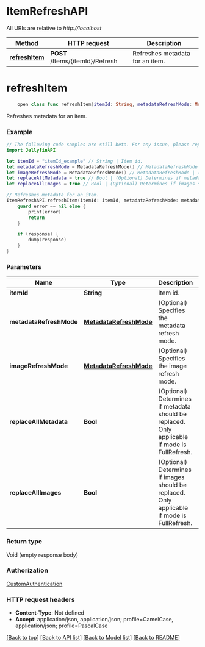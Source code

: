 # ItemRefreshAPI

All URIs are relative to *http://localhost*

Method | HTTP request | Description
------------- | ------------- | -------------
[**refreshItem**](ItemRefreshAPI.md#refreshitem) | **POST** /Items/{itemId}/Refresh | Refreshes metadata for an item.


# **refreshItem**
```swift
    open class func refreshItem(itemId: String, metadataRefreshMode: MetadataRefreshMode? = nil, imageRefreshMode: MetadataRefreshMode? = nil, replaceAllMetadata: Bool? = nil, replaceAllImages: Bool? = nil, completion: @escaping (_ data: Void?, _ error: Error?) -> Void)
```

Refreshes metadata for an item.

### Example
```swift
// The following code samples are still beta. For any issue, please report via http://github.com/OpenAPITools/openapi-generator/issues/new
import JellyfinAPI

let itemId = "itemId_example" // String | Item id.
let metadataRefreshMode = MetadataRefreshMode() // MetadataRefreshMode | (Optional) Specifies the metadata refresh mode. (optional)
let imageRefreshMode = MetadataRefreshMode() // MetadataRefreshMode | (Optional) Specifies the image refresh mode. (optional)
let replaceAllMetadata = true // Bool | (Optional) Determines if metadata should be replaced. Only applicable if mode is FullRefresh. (optional) (default to false)
let replaceAllImages = true // Bool | (Optional) Determines if images should be replaced. Only applicable if mode is FullRefresh. (optional) (default to false)

// Refreshes metadata for an item.
ItemRefreshAPI.refreshItem(itemId: itemId, metadataRefreshMode: metadataRefreshMode, imageRefreshMode: imageRefreshMode, replaceAllMetadata: replaceAllMetadata, replaceAllImages: replaceAllImages) { (response, error) in
    guard error == nil else {
        print(error)
        return
    }

    if (response) {
        dump(response)
    }
}
```

### Parameters

Name | Type | Description  | Notes
------------- | ------------- | ------------- | -------------
 **itemId** | **String** | Item id. | 
 **metadataRefreshMode** | [**MetadataRefreshMode**](.md) | (Optional) Specifies the metadata refresh mode. | [optional] 
 **imageRefreshMode** | [**MetadataRefreshMode**](.md) | (Optional) Specifies the image refresh mode. | [optional] 
 **replaceAllMetadata** | **Bool** | (Optional) Determines if metadata should be replaced. Only applicable if mode is FullRefresh. | [optional] [default to false]
 **replaceAllImages** | **Bool** | (Optional) Determines if images should be replaced. Only applicable if mode is FullRefresh. | [optional] [default to false]

### Return type

Void (empty response body)

### Authorization

[CustomAuthentication](../README.md#CustomAuthentication)

### HTTP request headers

 - **Content-Type**: Not defined
 - **Accept**: application/json, application/json; profile=CamelCase, application/json; profile=PascalCase

[[Back to top]](#) [[Back to API list]](../README.md#documentation-for-api-endpoints) [[Back to Model list]](../README.md#documentation-for-models) [[Back to README]](../README.md)

